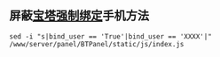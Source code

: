 ## 屏蔽[宝塔强制绑定](https://www.dujin.org/tag/宝塔强制绑定)手机方法

```
sed -i "s|bind_user == 'True'|bind_user == 'XXXX'|" /www/server/panel/BTPanel/static/js/index.js
```